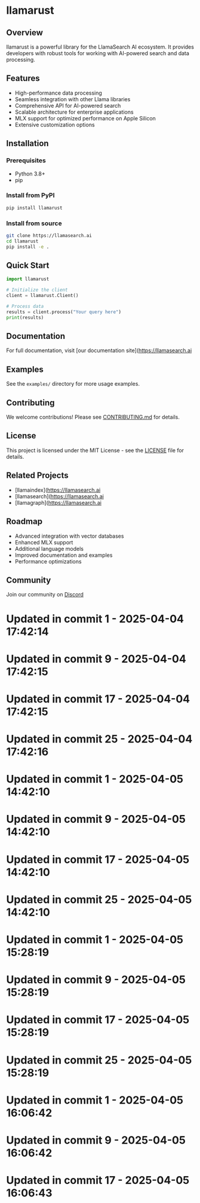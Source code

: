 # llamarust

## Overview
llamarust is a powerful library for the LlamaSearch AI ecosystem. It provides developers with robust tools for working with AI-powered search and data processing.

## Features
- High-performance data processing
- Seamless integration with other Llama libraries
- Comprehensive API for AI-powered search
- Scalable architecture for enterprise applications
- MLX support for optimized performance on Apple Silicon
- Extensive customization options

## Installation

### Prerequisites
- Python 3.8+
- pip

### Install from PyPI
```bash
pip install llamarust
```

### Install from source
```bash
git clone https://llamasearch.ai
cd llamarust
pip install -e .
```

## Quick Start
```python
import llamarust

# Initialize the client
client = llamarust.Client()

# Process data
results = client.process("Your query here")
print(results)
```

## Documentation
For full documentation, visit [our documentation site](https://llamasearch.ai

## Examples
See the `examples/` directory for more usage examples.

## Contributing
We welcome contributions! Please see [CONTRIBUTING.md](CONTRIBUTING.md) for details.

## License
This project is licensed under the MIT License - see the [LICENSE](LICENSE) file for details.

## Related Projects
- [llamaindex](https://llamasearch.ai
- [llamasearch](https://llamasearch.ai
- [llamagraph](https://llamasearch.ai

## Roadmap
- Advanced integration with vector databases
- Enhanced MLX support
- Additional language models
- Improved documentation and examples
- Performance optimizations

## Community
Join our community on [Discord](https://discord.gg/llamasearch)

# Updated in commit 1 - 2025-04-04 17:42:14

# Updated in commit 9 - 2025-04-04 17:42:15

# Updated in commit 17 - 2025-04-04 17:42:15

# Updated in commit 25 - 2025-04-04 17:42:16

# Updated in commit 1 - 2025-04-05 14:42:10

# Updated in commit 9 - 2025-04-05 14:42:10

# Updated in commit 17 - 2025-04-05 14:42:10

# Updated in commit 25 - 2025-04-05 14:42:10

# Updated in commit 1 - 2025-04-05 15:28:19

# Updated in commit 9 - 2025-04-05 15:28:19

# Updated in commit 17 - 2025-04-05 15:28:19

# Updated in commit 25 - 2025-04-05 15:28:19

# Updated in commit 1 - 2025-04-05 16:06:42

# Updated in commit 9 - 2025-04-05 16:06:42

# Updated in commit 17 - 2025-04-05 16:06:43
